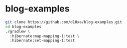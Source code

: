 # blog-examples
```bash 
git clone https://github.com/d10xa/blog-examples.git
cd blog-examples
./gradlew \
  :hibernate:map-mapping-1:test \
  :hibernate:set-mapping-1:test
```
